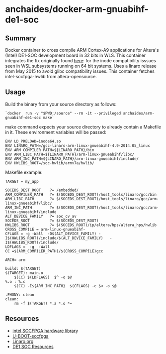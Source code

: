 # anchaides/docker-arm-gnuabihf-de1-soc

## Summary 

Docker container to cross compile ARM Cortex-A9 applications for Altera's (Intel) DE1-SOC development board in 32 bits in WLS. This container integrates the fix originally found [here](https://thesofproject.github.io/latest/developer_guides/tech/compile_wsl.html): for the inode compatibility isssues seen in WSL subsystems running on 64 bit systems. Uses a linaro release from May 2015 to avoid glibc compatibility issues. This container fetches intel-socfpga-hwlib from altera-opensource. 

## Usage 

Build the binary from your source directory as follows: 

    `docker  run -v "$PWD:/source" --rm -it --privileged anchaides/arm-gnuabihf-de1-soc make`

make command expects your source directory to already contain a Makefile in it. These environment variables will be passed: 

```
ENV LD_PRELOAD=inode64.so
ENV LINARO_PATH=/gcc-linaro-arm-linux-gnueabihf-4.9-2014.05_linux
ENV ARM_COMPILER_PATH=${LINARO_PATH}/bin
ENV ARM_LIBC_PATH=${LINARO_PATH}/arm-linux-gnueabihf/libc/
ENV ARM_INC_PATH=${LINARO_PATH}/arm-linux-gnueabihf/include/
ENV HWLIBS_ROOT=/soc-hwlib/armv7a/hwlib/

```

Makefile example:


```
TARGET = my_app

SOCEDS_DEST_ROOT    ?= /embedded/
ARM_COMPILER_PATH   ?= $(SOCEDS_DEST_ROOT)/host_tools/linaro/gcc/bin
ARM_LIBC_PATH       ?= $(SOCEDS_DEST_ROOT)/host_tools/linaro/gcc/arm-linux-gnueabihf/libc/
ARM_INC_PATH        ?= $(SOCEDS_DEST_ROOT)/host_tools/linaro/gcc/arm-linux-gnueabihf/include
ALT_DEVICE_FAMILY   ?= soc_cv_av
SOCEDS_ROOT         ?= $(SOCEDS_DEST_ROOT)
HWLIBS_ROOT         ?= $(SOCEDS_ROOT)/ip/altera/hps/altera_hps/hwlib
CROSS_COMPILE = arm-linux-gnueabihf-
CFLAGS = -g -Wall  -D$(ALT_DEVICE_FAMILY) -I$(HWLIBS_ROOT)/include/$(ALT_DEVICE_FAMILY)   -I$(HWLIBS_ROOT)/include/
LDFLAGS =  -g  -Wall
CC =$(ARM_COMPILER_PATH)/$(CROSS_COMPILE)gcc

ARCH= arm

build: $(TARGET)
$(TARGET): main.o
    $(CC) $(LDFLAGS)  $^ -o $@
%.o : %.c
    $(CC) -I${ARM_INC_PATH}  $(CFLAGS) -c $< -o $@

.PHONY: clean
clean:
    rm -f $(TARGET) *.a *.o *~
```

## Resources 
* [intel SOCFPGA hardware library](https://github.com/altera-opensource/intel-socfpga-hwlib)
* [U-BOOT-socfpga](https://github.com/altera-opensource/u-boot-socfpga)
* [Linaro.org]( http://releases.linaro.org)
* [DE1 SOC Resources](http://cd-de1-soc.terasic.com)
